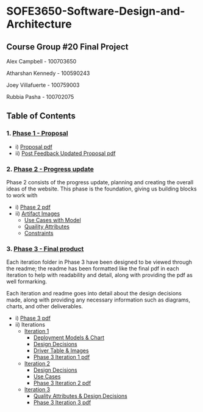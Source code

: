 # SOFE3650-Software-Design-and-Architecture 
## Course Group #20 Final Project 

Alex Campbell - 100703650

Atharshan Kennedy - 100590243

Joey Villafuerte - 100759003

Rubbia Pasha - 100702075


## Table of Contents


### 1. [Phase 1 - Proposal](https://github.com/JoeyVillafuerte/SOFE3650-Final-Project/tree/main/Phase%201/Proposal)
* i) [Proposal pdf](https://github.com/JoeyVillafuerte/SOFE3650-Final-Project/blob/main/Phase%201/Proposal/SOFE3650%20Group%2020%20Project%20Proposal.pdf)
* ii) [Post Feedback Updated Proposal pdf](https://github.com/JoeyVillafuerte/SOFE3650-Final-Project/blob/main/Phase%201/Proposal/Post%20Feedback%20Updated%20Proposal.pdf)

### 2. [Phase 2 - Progress update](https://github.com/JoeyVillafuerte/SOFE3650-Final-Project/tree/main/Phase%202)
Phase 2 consists of the progress update, planning and creating the overall ideas of the website. This phase is the foundation, giving us building blocks to work with
* i) [Phase 2 pdf](https://github.com/JoeyVillafuerte/SOFE3650-Final-Project/blob/main/Phase%202/SOFE3650%20Group%2020%20Project%20PHASE%202.pdf)
* ii) [Artifact Images](https://github.com/JoeyVillafuerte/SOFE3650-Final-Project/tree/main/Phase%202/Images) 
  * [Use Cases with Model](https://github.com/JoeyVillafuerte/SOFE3650-Final-Project/blob/main/Phase%202/Images/Website%20Use%20Case.JPG)
  * [Quaility Attributes](https://github.com/JoeyVillafuerte/SOFE3650-Final-Project/blob/main/Phase%202/Images/Quaility%20Attributes.JPG)
  * [Constraints](https://github.com/JoeyVillafuerte/SOFE3650-Final-Project/blob/main/Phase%202/Images/Constraints.JPG)

### 3. [Phase 3 - Final product](https://github.com/JoeyVillafuerte/SOFE3650-Final-Project/tree/main/Phase%203) 
Each iteration folder in Phase 3 have been designed to be viewed through the readme; the readme has been formatted like the final pdf in each iteration to help with readability and detail, along with providing the pdf as well formarking. 

Each iteration and readme goes into detail about the design decisions made, along with providing any necessary information such as diagrams, charts, and other deliverables.

* i) [Phase 3 pdf](https://github.com/JoeyVillafuerte/SOFE3650-Final-Project/blob/main/Phase%203/SOFE3650%20Group%2020%20Project%20Phase%203%20Final.pdf)
* ii) Iterations
  * [Iteration 1](https://github.com/JoeyVillafuerte/SOFE3650-Final-Project/tree/main/Phase%203/Iteration%201)
    *  [Deployment Models & Chart](https://github.com/JoeyVillafuerte/SOFE3650-Final-Project/tree/main/Phase%203/Iteration%201/Deployment%20Models%20%26%20Chart)
    *  [Design Decisions](https://github.com/JoeyVillafuerte/SOFE3650-Final-Project/tree/main/Phase%203/Iteration%201/Design%20Decisions)
    *  [Driver Table & Images](https://github.com/JoeyVillafuerte/SOFE3650-Final-Project/tree/main/Phase%203/Iteration%201/Driver%20Table%20%26%20Images)
    *  [Phase 3 Iteration 1 pdf](https://github.com/JoeyVillafuerte/SOFE3650-Final-Project/blob/main/Phase%203/Iteration%201/Iteration%201%20Final.pdf)
  * [Iteration 2](https://github.com/JoeyVillafuerte/SOFE3650-Final-Project/tree/main/Phase%203/Iteration%202)
    *  [Design Decisions](https://github.com/JoeyVillafuerte/SOFE3650-Final-Project/tree/main/Phase%203/Iteration%202/Design%20Decisions)
    *  [Use Cases](https://github.com/JoeyVillafuerte/SOFE3650-Final-Project/tree/main/Phase%203/Iteration%202/Use%20Cases)
    *  [Phase 3 Iteration 2 pdf](https://github.com/JoeyVillafuerte/SOFE3650-Final-Project/blob/main/Phase%203/Iteration%202/Iteration%202%20Final.pdf)
  * [Iteration 3](https://github.com/JoeyVillafuerte/SOFE3650-Final-Project/tree/main/Phase%203/Iteration%203)
    *  [Quality Attributes & Design Decisions](https://github.com/JoeyVillafuerte/SOFE3650-Final-Project/tree/main/Phase%203/Iteration%203/Quality%20Attributes%20%26%20Design%20Decisions)
    *  [Phase 3 Iteration 3 pdf](https://github.com/JoeyVillafuerte/SOFE3650-Final-Project/blob/main/Phase%203/Iteration%203/Iteration%203%20Final.pdf)
